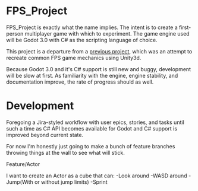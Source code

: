 # FPS_Project

FPS_Project is exactly what the name implies. The intent is to create a first-person multiplayer game
with which to experiment. The game engine used will be Godot 3.0 with C# as the scripting language of choice.

This project is a departure from a [previous project](https://github.com/justi1jc/FPS), which was an attempt
to recreate common FPS game mechanics using Unity3d.

Because Godot 3.0 and it's C# support is still new and buggy, development will be slow at first. As familiarity
with the engine, engine stability, and documentation improve, the rate of progress should as well.


# Development
Foregoing a Jira-styled workflow with user epics, stories, and tasks until
such a time as C# API becomes available for Godot and C# support is improved
beyond current state.

For now I'm honestly just going to make a bunch of feature branches 
throwing things at the wall to see what will stick.


Feature/Actor

I want to create an Actor as a cube that can:
-Look around
-WASD around
-Jump(With or without jump limits)
-Sprint
